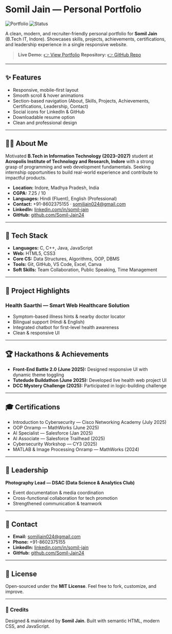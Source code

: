 # Somil Jain — Personal Portfolio

![Portfolio](https://img.shields.io/badge/Portfolio-Somil%20Jain-blue)
![Status](https://img.shields.io/badge/Status-Live-brightgreen)

A clean, modern, and recruiter-friendly personal portfolio for **Somil Jain** (B.Tech IT, Indore).
Showcases skills, projects, achievements, certifications, and leadership experience in a single responsive website.

> **Live Demo:** [👉 View Portfolio](https://somil-jain-portfolio.netlify.app/)
> **Repository:** [👉 GitHub Repo](https://github.com/Somil-Jain24/somil-jain-portfolio-hub.git)

---

## ✨ Features

* Responsive, mobile-first layout
* Smooth scroll & hover animations
* Section-based navigation (About, Skills, Projects, Achievements, Certifications, Leadership, Contact)
* Social icons for LinkedIn & GitHub
* Downloadable resume option
* Clean and professional design

---

## 🧑‍💻 About Me

Motivated **B.Tech in Information Technology (2023–2027)** student at **Acropolis Institute of Technology and Research, Indore** with a strong grasp of programming and web development fundamentals.
Seeking internship opportunities to build real-world experience and contribute to impactful products.

* **Location:** Indore, Madhya Pradesh, India
* **CGPA:** 7.25 / 10
* **Languages:** Hindi (Fluent), English (Professional)
* **Contact:** +91-8602375155 · [somiljain024@gmail.com](mailto:somiljain024@gmail.com)
* **LinkedIn:** [linkedin.com/in/somil-jain](https://linkedin.com/)
* **GitHub:** [github.com/Somil-Jain24](https://github.com/Somil-Jain24)

---

## 🧰 Tech Stack

* **Languages:** C, C++, Java, JavaScript
* **Web:** HTML5, CSS3
* **Core CS:** Data Structures, Algorithms, OOP, DBMS
* **Tools:** Git, GitHub, VS Code, Excel, Canva
* **Soft Skills:** Team Collaboration, Public Speaking, Time Management

---

## 🚀 Project Highlights

### Health Saarthi — Smart Web Healthcare Solution

* Symptom-based illness hints & nearby doctor locator
* Bilingual support (Hindi & English)
* Integrated chatbot for first-level health awareness
* Clean & responsive UI

---

## 🏆 Hackathons & Achievements

* **Front-End Battle 2.0 (June 2025):** Designed responsive UI with dynamic theme toggling
* **Tutedude Buildathon (June 2025):** Developed live health web project UI
* **DCC Mystery Challenge (2025):** Participated in logic-building challenge

---

## 🎓 Certifications

* Introduction to Cybersecurity — Cisco Networking Academy (July 2025)
* OOP Onramp — MathWorks (June 2025)
* AI Specialist — Salesforce (Jan 2025)
* AI Associate — Salesforce Trailhead (2025)
* Cybersecurity Workshop — CY3 (2025)
* MATLAB & Image Processing Onramp — MathWorks (2024)

---

## 🧭 Leadership

**Photography Lead — DSAC (Data Science & Analytics Club)**

* Event documentation & media coordination
* Cross-functional collaboration for tech promotion
* Strengthened communication & teamwork

---

## 🤝 Contact

* **Email:** [somiljain024@gmail.com](mailto:somiljain024@gmail.com)
* **Phone:** +91-8602375155
* **LinkedIn:** [linkedin.com/in/somil-jain](https://linkedin.com/)
* **GitHub:** [github.com/Somil-Jain24](https://github.com/Somil-Jain24)

---

## 📝 License

Open-sourced under the **MIT License**. Feel free to fork, customize, and improve.

---

### 🙌 Credits

Designed & maintained by **Somil Jain**. Built with semantic HTML, modern CSS, and JavaScript.


